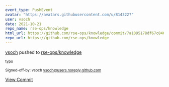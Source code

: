 ```yaml
---
event_type: PushEvent
avatar: "https://avatars.githubusercontent.com/u/814322?"
user: vsoch
date: 2021-10-21
repo_name: rse-ops/knowledge
html_url: https://github.com/rse-ops/knowledge/commit/7a1095178df67c84677dcb509e3451aa56795c10
repo_url: https://github.com/rse-ops/knowledge
---
```


<a href='https://github.com/vsoch' target='_blank'>vsoch</a> pushed to <a href='https://github.com/rse-ops/knowledge' target='_blank'>rse-ops/knowledge</a>

<small>typo

Signed-off-by: vsoch <vsoch@users.noreply.github.com></small>

<a href='https://github.com/rse-ops/knowledge/commit/7a1095178df67c84677dcb509e3451aa56795c10' target='_blank'>View Commit</a>